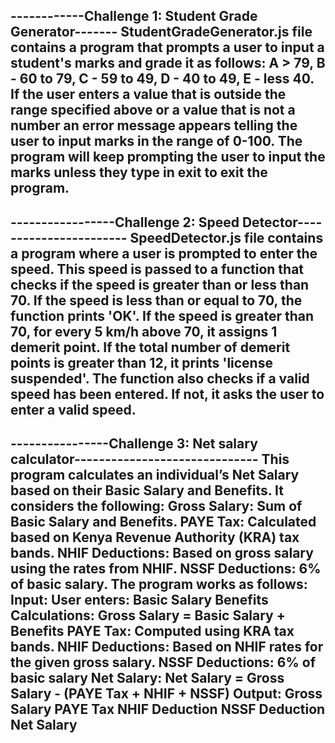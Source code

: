 ------------Challenge 1: Student Grade Generator-------
StudentGradeGenerator.js file contains a program that prompts
a user to input a student's marks and grade it as follows:
A > 79, B - 60 to 79, C -  59 to 49, D - 40 to 49, E - less 40.
If the user enters a value that is outside the range specified above
or a value that is not a number an error message appears telling the 
user to input marks in the range of 0-100. The program will keep prompting 
the user to input the marks unless they type in exit to exit the program.
-------------------------------------------------------

-----------------Challenge 2: Speed Detector-----------------------
SpeedDetector.js file contains a program where a user is prompted to enter the speed.
This speed is passed to a function that checks if the speed is greater than or less than
70. If the speed is less than or equal to 70, the function prints 'OK'. If the speed
is greater than 70, for every 5 km/h above 70, it assigns 1 demerit point. If the
total number of demerit points is greater than 12, it prints 'license suspended'. The function 
also checks if a valid speed has been entered. If not, it asks the user to enter a valid speed.
--------------------------------------------------------------------

----------------Challenge 3: Net salary calculator------------------------------
This program calculates an individual’s Net Salary based on their Basic Salary and Benefits.
It considers the following:
Gross Salary: Sum of Basic Salary and Benefits.
PAYE Tax: Calculated based on Kenya Revenue Authority (KRA) tax bands.
NHIF Deductions: Based on gross salary using the rates from NHIF.
NSSF Deductions: 6% of basic salary.
The program works as follows:
Input:
    User enters:
        Basic Salary
        Benefits
        Calculations:
            Gross Salary = Basic Salary + Benefits
            PAYE Tax: Computed using KRA tax bands.
            NHIF Deductions: Based on NHIF rates for the given gross salary.
            NSSF Deductions: 6% of basic salary
            Net Salary:
                Net Salary = Gross Salary - (PAYE Tax + NHIF + NSSF)
Output:
    Gross Salary
    PAYE Tax
    NHIF Deduction
    NSSF Deduction
    Net Salary
--------------------------------------------------------------------------